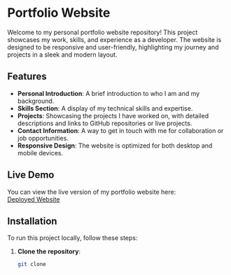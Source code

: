 # Portfolio Website

Welcome to my personal portfolio website repository! This project showcases my work, skills, and experience as a developer. The website is designed to be responsive and user-friendly, highlighting my journey and projects in a sleek and modern layout.

## Features

- **Personal Introduction**: A brief introduction to who I am and my background.
- **Skills Section**: A display of my technical skills and expertise.
- **Projects**: Showcasing the projects I have worked on, with detailed descriptions and links to GitHub repositories or live projects.
- **Contact Information**: A way to get in touch with me for collaboration or job opportunities.
- **Responsive Design**: The website is optimized for both desktop and mobile devices.

## Live Demo

You can view the live version of my portfolio website here:  
[Deployed Website]()

## Installation

To run this project locally, follow these steps:

1. **Clone the repository**:

   ```bash
   git clone 


